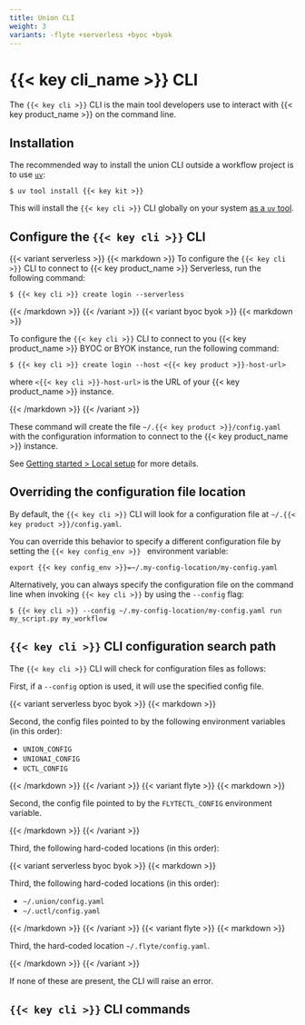 ```yaml
---
title: Union CLI
weight: 3
variants: -flyte +serverless +byoc +byok
---
```


# {{< key cli_name >}} CLI

The `{{< key cli >}}` CLI is the main tool developers use to interact with {{< key product_name >}} on the command line.

## Installation

The recommended way to install the union CLI outside a workflow project is to use [`uv`](https://docs.astral.sh/uv/):

```shell
$ uv tool install {{< key kit >}}
```

This will install the `{{< key cli >}}` CLI globally on your system [as a `uv` tool](https://docs.astral.sh/uv/concepts/tools/).


## Configure the `{{< key cli >}}` CLI

{{< variant serverless >}}
{{< markdown >}}
To configure the `{{< key cli >}}` CLI to connect to {{< key product_name >}} Serverless, run the following command:

```shell
$ {{< key cli >}} create login --serverless
```

{{< /markdown >}}
{{< /variant >}}
{{< variant byoc byok >}}
{{< markdown >}}

To configure the `{{< key cli >}}` CLI to connect to you {{< key product_name >}}  BYOC or BYOK instance, run the following command:

```shell
$ {{< key cli >}} create login --host <{{< key product >}}-host-url>
```

where `<{{< key cli >}}-host-url>` is the URL of your {{< key product_name >}}  instance.

{{< /markdown >}}
{{< /variant >}}

These command will create the file `~/.{{< key product >}}/config.yaml` with the configuration information to connect to the {{< key product_name >}}  instance.

See [Getting started > Local setup](../user-guide/getting-started/local-setup) for more details.

## Overriding the configuration file location

By default, the `{{< key cli >}}` CLI will look for a configuration file at `~/.{{< key product >}}/config.yaml`.

You can override this behavior to specify a different configuration file by setting the `{{< key config_env >}} ` environment variable:

```shell
export {{< key config_env >}}=~/.my-config-location/my-config.yaml
```

Alternatively, you can always specify the configuration file on the command line when invoking `{{< key cli >}}` by using the `--config` flag:

```shell
$ {{< key cli >}} --config ~/.my-config-location/my-config.yaml run my_script.py my_workflow
```

## `{{< key cli >}}` CLI configuration search path

The `{{< key cli >}}` CLI will check for configuration files as follows:

First, if a `--config` option is used, it will use the specified config file.

{{< variant serverless byoc byok >}}
{{< markdown >}}

Second, the config files pointed to by the following environment variables (in this order):

* `UNION_CONFIG`
* `UNIONAI_CONFIG`
* `UCTL_CONFIG`

{{< /markdown >}}
{{< /variant >}}
{{< variant flyte >}}
{{< markdown >}}

Second, the config file pointed to by the `FLYTECTL_CONFIG` environment variable.

{{< /markdown >}}
{{< /variant >}}

Third, the following hard-coded locations (in this order):

{{< variant serverless byoc byok >}}
{{< markdown >}}

Third, the following hard-coded locations (in this order):

* `~/.union/config.yaml`
* `~/.uctl/config.yaml`

{{< /markdown >}}
{{< /variant >}}
{{< variant flyte >}}
{{< markdown >}}

Third, the hard-coded location `~/.flyte/config.yaml`.

{{< /markdown >}}
{{< /variant >}}

If none of these are present, the CLI will raise an error.

## `{{< key cli >}}` CLI commands
